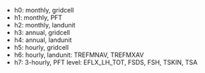 * h0: monthly, gridcell
* h1: monthly, PFT
* h2: monthly, landunit
* h3: annual, gridcell
* h4: annual, landunit
* h5: hourly, gridcell
* h6: hourly, landunit: TREFMNAV, TREFMXAV
* h7: 3-hourly, PFT level: EFLX_LH_TOT, FSDS, FSH, TSKIN, TSA